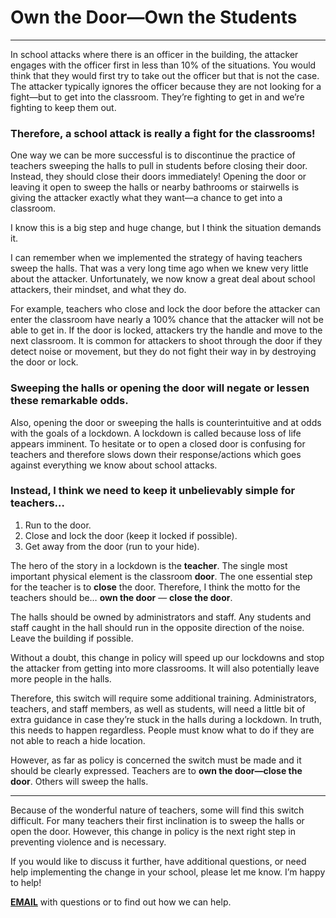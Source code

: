 ﻿# Own the Door—Own the Students

---

In school attacks where there is an officer in the building, the attacker engages with the officer first in less than
10% of the situations. You would think that they would first try to take out the officer but that is not the case. The
attacker typically ignores the officer because they are not looking for a fight—but to get into the classroom. They’re
fighting to get in and we’re fighting to keep them out.

### Therefore, a school attack is really a fight for the classrooms!

One way we can be more successful is to discontinue the practice of teachers sweeping the halls to pull in students
before closing their door. Instead, they should close their doors immediately! Opening the door or leaving it open to
sweep the halls or nearby bathrooms or stairwells is giving the attacker exactly what they want—a chance to get into a
classroom.

I know this is a big step and huge change, but I think the situation demands it.

I can remember when we implemented the strategy of having teachers sweep the halls. That was a very long time ago when
we knew very little about the attacker. Unfortunately, we now know a great deal about school attackers, their mindset,
and what they do.

For example, teachers who close and lock the door before the attacker can enter the classroom have nearly a 100% chance
that the attacker will not be able to get in. If the door is locked, attackers try the handle and move to the next
classroom. It is common for attackers to shoot through the door if they detect noise or movement, but they do not fight
their way in by destroying the door or lock.

### Sweeping the halls or opening the door will negate or lessen these remarkable odds.

Also, opening the door or sweeping the halls is counterintuitive and at odds with the goals of a lockdown. A lockdown is
called because loss of life appears imminent. To hesitate or to open a closed door is confusing for teachers and
therefore slows down their response/actions which goes against everything we know about school attacks.

### Instead, I think we need to keep it unbelievably simple for teachers…

1. Run to the door.
2. Close and lock the door (keep it locked if possible).
3. Get away from the door (run to your hide).

The hero of the story in a lockdown is the **teacher**. The single most important physical element is the classroom **door**.
The one essential step for the teacher is to **close** the door. Therefore, I think the motto for the teachers should be… **own
the door** — **close the door**.

The halls should be owned by administrators and staff. Any students and staff caught in the hall should run in the
opposite direction of the noise. Leave the building if possible.

Without a doubt, this change in policy will speed up our lockdowns and stop the attacker from getting into more
classrooms. It will also potentially leave more people in the halls.

Therefore, this switch will require some additional training. Administrators, teachers, and staff members, as well as
students, will need a little bit of extra guidance in case they’re stuck in the halls during a lockdown. In truth, this
needs to happen regardless. People must know what to do if they are not able to reach a hide location.

However, as far as policy is concerned the switch must be made and it should be clearly expressed. Teachers are to **own
the door—close the door**. Others will sweep the halls.

---

Because of the wonderful nature of teachers, some will find this switch difficult. For many teachers their first inclination is to sweep the halls or open the door. However, this change in policy is the next right step in preventing violence and is necessary.

If you would like to discuss it further, have additional questions, or need help implementing the change in your school, please let me know. I’m happy to help!

**[EMAIL](mailto:don@donshomette.com)** with questions or to find out how we can help.
